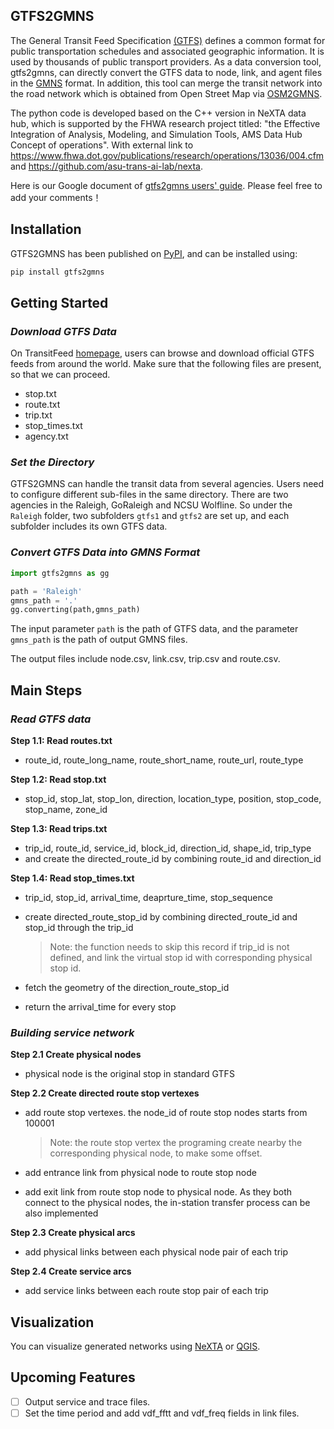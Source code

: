 ## GTFS2GMNS

The General Transit Feed Specification [(GTFS)](https://gtfs.org/) defines a common format for public transportation schedules and associated geographic information. It is used by thousands of public transport providers. As a data conversion tool, gtfs2gmns, can directly convert the GTFS data to node, link, and agent files in the [GMNS](https://github.com/zephyr-data-specs/GMNS) format. In addition, this tool can merge the transit network into the road network which is obtained from Open Street Map via [OSM2GMNS](https://github.com/jiawei92/OSM2GMNS).

The python code is developed based on the C++ version in NeXTA data hub, which is supported by the FHWA research project titled: "the Effective Integration of Analysis, Modeling, and Simulation Tools, AMS Data Hub Concept of operations". With external link to https://www.fhwa.dot.gov/publications/research/operations/13036/004.cfm and https://github.com/asu-trans-ai-lab/nexta.

Here is our Google document of [gtfs2gmns users' guide](https://docs.google.com/document/d/1-A2g4ZjJu-gzusEKcSoOXzr95S3tv7sj/edit?usp=sharing&ouid=112385243549486266715&rtpof=true&sd=true). Please feel free to add your comments！


## Installation

GTFS2GMNS has been published on [PyPI](https://pypi.org/project/gtfs2gmns/), and can be installed using:

```python
pip install gtfs2gmns
```

## Getting Started

### *Download GTFS Data*

On TransitFeed [homepage](https://transitfeeds.com/), users can browse and download official GTFS  feeds from around the world. Make sure that the following files are present, so that we can proceed.

* stop.txt
* route.txt
* trip.txt
* stop_times.txt
* agency.txt

### *Set the Directory*

GTFS2GMNS can handle the transit data from several agencies. Users need to configure different sub-files in the same directory.  There are two agencies in the Raleigh, GoRaleigh and NCSU Wolfline. So under the `Raleigh` folder, two subfolders `gtfs1` and `gtfs2` are set up, and each subfolder includes its own GTFS data.

### *Convert GTFS Data into GMNS Format*

```python
import gtfs2gmns as gg

path = 'Raleigh'
gmns_path = '.'
gg.converting(path,gmns_path)
```

The input parameter  `path` is the path of GTFS data, and the parameter  `gmns_path` is the path of output GMNS files.

The output files include node.csv, link.csv, trip.csv and route.csv.

## Main Steps

### *Read GTFS data*

**Step 1.1: Read routes.txt**

- route_id, route_long_name, route_short_name, route_url, route_type

**Step 1.2: Read stop.txt**

- stop_id, stop_lat, stop_lon, direction, location_type, position, stop_code, stop_name, zone_id

**Step 1.3: Read trips.txt**

- trip_id, route_id, service_id, block_id, direction_id, shape_id, trip_type
- and create the directed_route_id by combining route_id and direction_id

**Step 1.4: Read stop_times.txt**

- trip_id, stop_id, arrival_time, deaprture_time, stop_sequence

- create directed_route_stop_id by combining directed_route_id and stop_id through the trip_id

  > Note: the function needs to skip this record if trip_id is not defined, and link the virtual stop id with corresponding physical stop id.

- fetch the geometry of the direction_route_stop_id

- return the arrival_time for every stop

### *Building service network*

**Step 2.1 Create physical nodes**

- physical node is the original stop in standard GTFS

**Step 2.2 Create directed route stop vertexes**

- add route stop vertexes. the node_id of route stop nodes starts from 100001

  > Note: the route stop vertex the programing create nearby the corresponding physical node, to make some offset.

- add entrance link from physical node to route stop node
- add exit link from route stop node to physical node. As they both connect to the physical nodes, the in-station transfer process can be also implemented

**Step 2.3 Create physical arcs**

- add physical links between each physical node pair of each trip

**Step 2.4 Create service arcs**

- add service links between each route stop pair of each trip

## Visualization

You can visualize generated networks using [NeXTA](https://github.com/xzhou99/NeXTA-GMNS) or [QGIS](https://qgis.org/).

## Upcoming Features

- [ ] Output service and trace files.
- [ ] Set the time period and add vdf_fftt and vdf_freq fields in link files.

